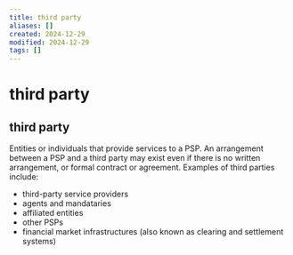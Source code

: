 ```yaml
---
title: third party
aliases: []
created: 2024-12-29
modified: 2024-12-29
tags: []
---
```

# third party
## third party

Entities or individuals that provide services to a PSP. An arrangement between a PSP and a third party may exist even if there is no written arrangement, or formal contract or agreement. Examples of third parties include:

- third-party service providers
- agents and mandataries
- affiliated entities
- other PSPs
- financial market infrastructures (also known as clearing and settlement systems)
